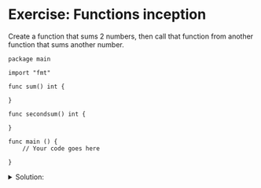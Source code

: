 # Exercise: Functions inception

Create a function that sums 2 numbers, then call that function from another function that sums another number.

```golang
package main

import "fmt"

func sum() int {
	
}

func secondsum() int {
	
}

func main () {
	// Your code goes here

}

```

<details>
<summary> Solution: </summary>

```golang
package main

import "fmt"

func sum(x int, y int) int {
	return x + y
}

func secondsum(x, y, z int) int {
	return sum(x,y) + z 
}

func main () {
	// Your code goes here
	var result int
	result = secondsum(2,3,5)

	fmt.Println(result)
}

```

</details>
